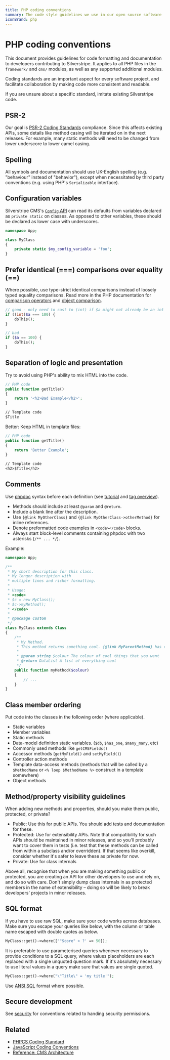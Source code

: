 ```yaml
---
title: PHP coding conventions
summary: The code style guidelines we use in our open source software
iconBrand: php
---
```


# PHP coding conventions

This document provides guidelines for code formatting and documentation
to developers contributing to Silverstripe. It applies to all PHP files
in the `framework/` and `cms/` modules, as well as any supported additional modules.

Coding standards are an important aspect for every software project,
and facilitate collaboration by making code more consistent and readable.

If you are unsure about a specific standard, imitate existing Silverstripe code.

## PSR-2

Our goal is [PSR-2 Coding Standards](https://www.php-fig.org/psr/psr-2/) compliance.
Since this affects existing APIs, some details like method casing will be iterated on in the next releases.
For example, many static methods will need to be changed from lower underscore to lower camel casing.

## Spelling

All symbols and documentation should use UK-English spelling (e.g. "behaviour" instead of "behavior"),
except when necessitated by third party conventions (e.g. using PHP's `Serializable` interface).

## Configuration variables

Silverstripe CMS's [`Config` API](/developer_guides/configuration/configuration/) can read its defaults from variables declared as `private static` on classes.
As opposed to other variables, these should be declared as lower case with underscores.

```php
namespace App;

class MyClass
{
    private static $my_config_variable = 'foo';
}
```

## Prefer identical (===) comparisons over equality (==)

Where possible, use type-strict identical comparisons instead of loosely typed equality comparisons.
Read more in the PHP documentation for [comparison operators](https://php.net/manual/en/language.operators.comparison.php) and [object comparison](https://php.net/manual/en/language.oop5.object-comparison.php).

```php
// good - only need to cast to (int) if $a might not already be an int
if ((int)$a === 100) {
    doThis();
}

// bad
if ($a == 100) {
    doThis();
}
```

## Separation of logic and presentation

Try to avoid using PHP's ability to mix HTML into the code.

```php
// PHP code
public function getTitle()
{
    return '<h2>Bad Example</h2>';
}
```

```ss
// Template code
$Title
```

Better: Keep HTML in template files:

```php
// PHP code
public function getTitle()
{
    return 'Better Example';
}
```

```ss
// Template code
<h2>$Title</h2>
```

## Comments

Use [phpdoc](https://phpdoc.org/) syntax before each definition (see [tutorial](https://manual.phpdoc.org/HTMLSmartyConverter/HandS/phpDocumentor/tutorial_phpDocumentor.quickstart.pkg.html)
and [tag overview](https://manual.phpdoc.org/HTMLSmartyConverter/HandS/phpDocumentor/tutorial_tags.pkg.html)).

- Methods should include at least `@param` and `@return`.
- Include a blank line after the description.
- Use `{@link MyOtherClass}` and `{@link MyOtherClass->otherMethod}` for inline references.
- Denote preformatted code examples in `<code></code>` blocks.
- Always start block-level comments containing phpdoc with two asterisks (`/** ... */`).

Example:

```php
namespace App;

/**
 * My short description for this class.
 * My longer description with
 * multiple lines and richer formatting.
 *
 * Usage:
 * <code>
 * $c = new MyClass();
 * $c->myMethod();
 * </code>
 *
 * @package custom
 */
class MyClass extends Class
{
    /**
     * My Method.
     * This method returns something cool. {@link MyParentMethod} has other cool stuff in it.
     *
     * @param string $colour The colour of cool things that you want
     * @return DataList A list of everything cool
     */
    public function myMethod($colour)
    {
        // ...
    }
}
```

## Class member ordering

Put code into the classes in the following order (where applicable).

- Static variables
- Member variables
- Static methods
- Data-model definition static variables.  (`$db`, `$has_one`, `$many_many`, etc)
- Commonly used methods like `getCMSFields()`
- Accessor methods (`getMyField()` and `setMyField()`)
- Controller action methods
- Template data-access methods (methods that will be called by a `$MethodName` or `<% loop $MethodName %>` construct in a template somewhere)
- Object methods

## Method/property visibility guidelines

When adding new methods and properties, should you make them public, protected, or private?

- Public: Use this for public APIs. You should add tests and documentation for these.
- Protected: Use for extensibility APIs. Note that compatibility for such APIs should be maintained in minor releases, and so you'll probably want to cover them in tests (i.e. test that these methods can be called from within a subclass and/or overridden). If that seems like overkill, consider whether it's safer to leave these as private for now.
- Private: Use for class internals

Above all, recognise that when you are making something public or protected, you are creating an API for other developers to use and rely on, and do so with care. Don't simply dump class internals in as protected members in the name of extensibility – doing so will be likely to break developers' projects in minor releases.

## SQL format

If you have to use raw SQL, make sure your code works across databases. Make sure you escape your queries like below,
with the column or table name escaped with double quotes as below.

```php
MyClass::get()->where(['"Score" > ?' => 50]);
```

It is preferable to use parameterised queries whenever necessary to provide conditions
to a SQL query, where values placeholders are each replaced with a single unquoted question mark.
If it's absolutely necessary to use literal values in a query make sure that values
are single quoted.

```php
MyClass::get()->where("\"Title\" = 'my title'");
```

Use [ANSI SQL](https://en.wikipedia.org/wiki/SQL#Standardization) format where possible.

## Secure development

See [security](/developer_guides/security) for conventions related to handing security permissions.

## Related

- [PHPCS Coding Standard](https://github.com/silverstripe/silverstripe-framework/blob/4/phpcs.xml.dist)
- [JavaScript Coding Conventions](/contributing/javascript_coding_conventions)
- [Reference: CMS Architecture](/developer_guides/customising_the_admin_interface/cms_architecture)
